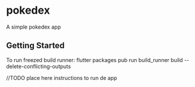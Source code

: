 # pokedex

A simple pokedex app

## Getting Started

To run freezed build runner: flutter packages pub run build_runner build --delete-conflicting-outputs


//TODO place here instructions to run de app